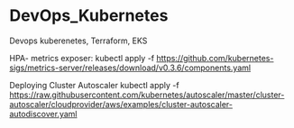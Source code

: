 # DevOps_Kubernetes
Devops kuberenetes, Terraform, EKS



HPA-
metrics exposer:
kubectl apply -f https://github.com/kubernetes-sigs/metrics-server/releases/download/v0.3.6/components.yaml

Deploying Cluster Autoscaler
kubectl apply -f https://raw.githubusercontent.com/kubernetes/autoscaler/master/cluster-autoscaler/cloudprovider/aws/examples/cluster-autoscaler-autodiscover.yaml
